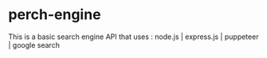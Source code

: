 # perch-engine
This is a basic search engine API that uses : node.js | express.js | puppeteer | google search
